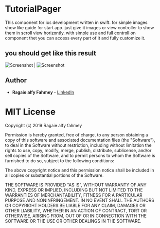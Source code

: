 # TutorialPager

This component for ios development written in swift.
for simple images show like guide for start app.
just give it images or view controller to show them in scroll view horizontly.
with simple use and full controll on component thet you can access every part of it and fully customize it.

## you should get like this result 

![Screenshot](https://github.com/ragaie/TutorialPager/blob/master/TutorialPager/screen%20shot%20and%20photos/screenShot2.png) | ![Screenshot](https://github.com/ragaie/TutorialPager/blob/master/TutorialPager/screen%20shot%20and%20photos/screenShot1.png)


## Author

* **Ragaie alfy Fahmey**  - [LinkedIn](www.linkedin.com/in/ragaie-alfy)


# MIT License

Copyright (c) 2019 Ragaie alfy fahmey

Permission is hereby granted, free of charge, to any person obtaining a copy of this software and associated documentation files (the "Software"), to deal in the Software without restriction, including without limitation the rights to use, copy, modify, merge, publish, distribute, sublicense, and/or sell copies of the Software, and to permit persons to whom the Software is furnished to do so, subject to the following conditions:

The above copyright notice and this permission notice shall be included in all copies or substantial portions of the Software.

THE SOFTWARE IS PROVIDED "AS IS", WITHOUT WARRANTY OF ANY KIND, EXPRESS OR IMPLIED, INCLUDING BUT NOT LIMITED TO THE WARRANTIES OF MERCHANTABILITY, FITNESS FOR A PARTICULAR PURPOSE AND NONINFRINGEMENT. IN NO EVENT SHALL THE AUTHORS OR COPYRIGHT HOLDERS BE LIABLE FOR ANY CLAIM, DAMAGES OR OTHER LIABILITY, WHETHER IN AN ACTION OF CONTRACT, TORT OR OTHERWISE, ARISING FROM, OUT OF OR IN CONNECTION WITH THE SOFTWARE OR THE USE OR OTHER DEALINGS IN THE SOFTWARE.
